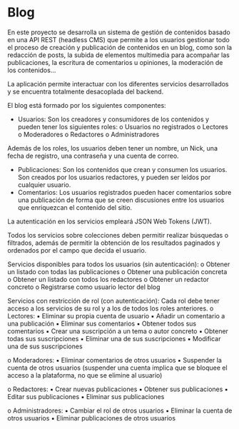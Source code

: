 # Blog

En este proyecto se desarrolla un sistema de gestión de contenidos basado en una API REST (headless CMS) que permite a los usuarios gestionar todo el proceso de creación y publicación de contenidos en un blog, como son la redacción de posts, la subida de elementos multimedia para acompañar las publicaciones, la escritura de comentarios u opiniones, la moderación de los contenidos...

La aplicación permite interactuar con los diferentes servicios desarrollados y se encuentra totalmente desacoplada del backend. 

El blog está formado por los siguientes componentes:
- Usuarios: Son los creadores y consumidores de los contenidos y pueden tener los siguientes roles:
o Usuarios no registrados
o Lectores
o Moderadores
o Redactores
o Administradores

Además de los roles, los usuarios deben tener un nombre, un Nick, una fecha de registro, una contraseña y una cuenta de correo.

- Publicaciones: Son los contenidos que crean y consumen los usuarios. Son creados por los usuarios redactores, y pueden ser leídos por cualquier usuario. 
- Comentarios: Los usuarios registrados pueden hacer comentarios sobre una publicación de forma que se creen discusiones entre los usuarios que enriquezcan el contenido del sitio.

La autenticación en los servicios empleará JSON Web Tokens (JWT). 

Todos los servicios sobre colecciones deben permitir realizar búsquedas o filtrados, además de permitir la obtención de los resultados paginados y ordenados por el campo que decida el usuario.

Servicios disponibles para todos los usuarios (sin autenticación):
o Obtener un listado con todas las publicaciones
o Obtener una publicación concreta
o Obtener un listado con todos los redactores
o Obtener un redactor concreto
o Registrarse como usuario lector del blog

Servicios con restricción de rol (con autenticación): Cada rol debe tener acceso a los servicios de su rol y a los de todos los roles anteriores.
o Lectores:
▪ Eliminar su propia cuenta de usuario
▪ Añadir un comentario a una publicación
▪ Eliminar sus comentarios
▪ Obtener todos sus comentarios
▪ Crear una suscripción a un tema o autor concreto
▪ Obtener todas sus suscripciones
▪ Eliminar una de sus suscripciones
▪ Modificar una de sus suscripciones

o Moderadores:
▪ Eliminar comentarios de otros usuarios
▪ Suspender la cuenta de otros usuarios (suspender una cuenta implica que se bloquee el acceso a la plataforma, no que se elimine al usuario)

o Redactores:
▪ Crear nuevas publicaciones
▪ Obtener sus publicaciones
▪ Editar sus publicaciones
▪ Eliminar sus publicaciones

o Administradores:
▪ Cambiar el rol de otros usuarios
▪ Eliminar la cuenta de otros usuarios
▪ Eliminar publicaciones de otros usuarios

